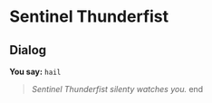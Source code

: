# Sentinel Thunderfist
## Dialog

**You say:** `hail`



>*Sentinel Thunderfist silenty watches you.*
end
